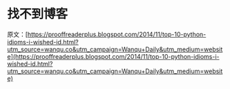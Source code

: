 # 找不到博客

原文：[https://prooffreaderplus.blogspot.com/2014/11/top-10-python-idioms-i-wished-id.html?utm_source=wanqu.co&utm_campaign=Wanqu+Daily&utm_medium=website](https://prooffreaderplus.blogspot.com/2014/11/top-10-python-idioms-i-wished-id.html?utm_source=wanqu.co&utm_campaign=Wanqu+Daily&utm_medium=website)